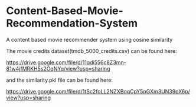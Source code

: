 # Content-Based-Movie-Recommendation-System
A content based movie recommender system using cosine similarity

The movie credits dataset(tmdb_5000_credits.csv) can be found here:

https://drive.google.com/file/d/11qdi556c8Z3mn-81w4jfMRKH5s2OqNYq/view?usp=sharing

and the similarity.pkl file can be found here:

https://drive.google.com/file/d/1tSc2foLL2NZXBqqCpY5pGXm3UN39pX6p/view?usp=sharing
